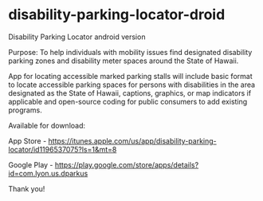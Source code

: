 # disability-parking-locator-droid
Disability Parking Locator android version

Purpose:  To help individuals with mobility issues find designated disability parking zones
	        and disability meter spaces around the State of Hawaii.
    
App for locating accessible marked parking stalls will include basic format to locate accessible parking spaces for persons with disabilities in the area designated as the State of Hawaii, captions, graphics, or map indicators if applicable and open-source coding for public consumers to add existing programs.

Available for download:

App Store - https://itunes.apple.com/us/app/disability-parking-locator/id1196537075?ls=1&mt=8

Google Play - https://play.google.com/store/apps/details?id=com.lyon.us.dparkus

Thank you!
